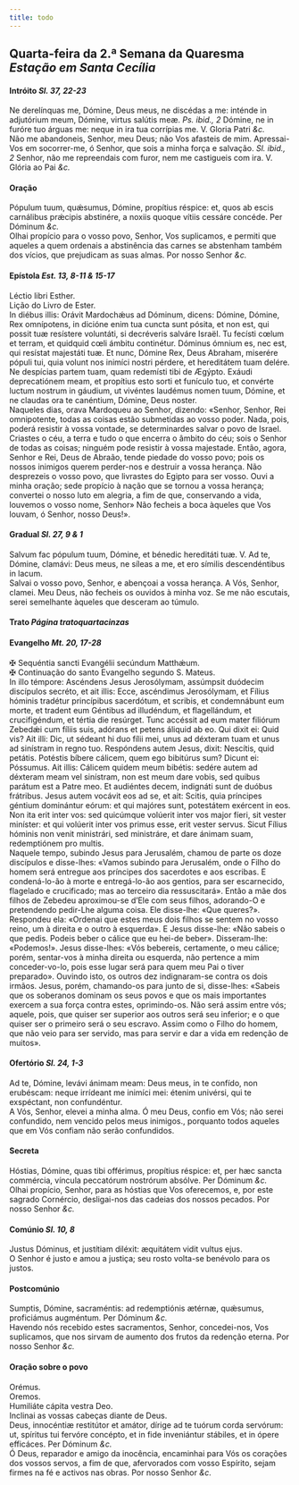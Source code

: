 ```yaml
---
title: todo
---
```

<h2 class="text-center">Quarta-feira da 2.ª Semana da Quaresma <em>Estação em Santa Cecília</em></h2>

<h4 class="text-center">Intróito <em>Sl. 37, 22-23</em></h4>
<div class="container-fluid">
<div class="row">
<div class="dropcap text-justify">
Ne derelínquas me, Dómine, Deus meus, ne discédas a me: inténde in adjutórium meum, Dómine, virtus salútis meæ. <em>Ps. ibid., 2</em> Dómine, ne in furóre tuo árguas me: neque in ira tua corrípias me.
V. Gloria Patri <em>&c.</em>
</div>
<div class="dropcap text-justify">
Não me abandoneis, Senhor, meu Deus; não Vos afasteis de mim. Apressai-Vos em socorrer-me, ó Senhor, que sois a minha força e salvação. <em>Sl. ibid., 2</em> Senhor, não me repreendais com furor, nem me castigueis com ira.
V. Glória ao Pai <em>&c.</em>
</div>
</div>
</div>

<h4 class="text-center">Oração</h4>
<div class="container-fluid">
<div class="row">
<div class="dropcap text-justify">
Pópulum tuum, quǽsumus, Dómine, propítius réspice: et, quos ab escis carnálibus prǽcipis abstinére, a noxiis quoque vítiis cessáre concéde. Per Dóminum <em>&c.</em>
</div>
<div class="dropcap text-justify">
Olhai propício para o vosso povo, Senhor, Vos suplicamos, e permiti que aqueles a quem ordenais a abstinência das carnes se abstenham também dos vícios, que prejudicam as suas almas. Por nosso Senhor <em>&c.</em>
</div>
</div>
</div>

<h4 class="text-center">Epístola <em>Est. 13, 8-11 & 15-17</em></h4>
<div class="container-fluid">
<div class="row">
<div class="text-justify">
Léctio libri Esther.
</div>
<div class="text-justify">
Lição do Livro de Ester.
</div>
<div class="dropcap text-justify">
In diébus illis: Orávit Mardochǽus ad Dóminum, dicens: Dómine, Dómine, Rex omnípotens, in dicióne enim tua cuncta sunt pósita, et non est, qui possit tuæ resístere voluntáti, si decréveris salváre Israël. Tu fecísti cœlum et terram, et quidquid cœli ámbitu continétur. Dóminus ómnium es, nec est, qui resístat majestáti tuæ. Et nunc, Dómine Rex, Deus Abraham, miserére pópuli tui, quia volunt nos inimíci nostri pérdere, et hereditátem tuam delére. Ne despícias partem tuam, quam redemísti tibi de Ægýpto. Exáudi deprecatiónem meam, et propítius esto sorti et funículo tuo, et convérte luctum nostrum in gáudium, ut vivéntes laudémus nomen tuum, Dómine, et ne claudas ora te canéntium, Dómine, Deus noster.
</div>
<div class="dropcap text-justify">
Naqueles dias, orava Mardoqueu ao Senhor, dizendo: «Senhor, Senhor, Rei omnipotente, todas as coisas estão submetidas ao vosso poder. Nada, pois, poderá resistir à vossa vontade, se determinardes salvar o povo de Israel. Criastes o céu, a terra e tudo o que encerra o âmbito do céu; sois o Senhor de todas as coisas; ninguém pode resistir à vossa majestade. Então, agora, Senhor e Rei, Deus de Abraão, tende piedade do vosso povo; pois os nossos inimigos querem perder-nos e destruir a vossa herança. Não desprezeis o vosso povo, que livrastes do Egipto para ser vosso. Ouvi a minha oração; sede propício à nação que se tornou a vossa herança; convertei o nosso luto em alegria, a fim de que, conservando a vida, louvemos o vosso nome, Senhor» Não fecheis a boca àqueles que Vos louvam, ó Senhor, nosso Deus!».
</div>
</div>
</div>

<h4 class="text-center">Gradual <em>Sl. 27, 9 & 1</em></h4>
<div class="container-fluid">
<div class="row">
<div class="dropcap text-justify">
Salvum fac pópulum tuum, Dómine, et bénedic hereditáti tuæ. V. Ad te, Dómine, clamávi: Deus meus, ne síleas a me, et ero símilis descendéntibus in lacum.
</div>
<div class="dropcap text-justify">
Salvai o vosso povo, Senhor, e abençoai a vossa herança. A Vós, Senhor, clamei. Meu Deus, não fecheis os ouvidos à minha voz. Se me não escutais, serei semelhante àqueles que desceram ao túmulo.
</div>
</div>
</div>

<h4 class="text-center">Trato <em>Página tratoquartacinzas</em></h4>

<h4 class="text-center">Evangelho <em>Mt. 20, 17-28</em></h4>
<div class="container-fluid">
<div class="row">
<div class="text-justify">
<span class="text-danger">&#10016;</span> Sequéntia sancti Evangélii secúndum Matthǽum.
</div>
<div class="text-justify">
<span class="text-danger">&#10016;</span> Continuação do santo Evangelho segundo S. Mateus.
</div>
<div class="dropcap text-justify">
In illo témpore: Ascéndens Jesus Jerosólymam, assúmpsit duódecim discípulos secréto, et ait illis: Ecce, ascéndimus Jerosólymam, et Fílius hóminis tradétur princípibus sacerdótum, et scribis, et condemnábunt eum morte, et tradent eum Géntibus ad illudéndum, et flagellándum, et crucifigéndum, et tértia die resúrget. Tunc accéssit ad eum mater filiórum Zebedǽi cum fíliis suis, adórans et petens áliquid ab eo. Qui dixit ei: Quid vis? Ait illi: Dic, ut sédeant hi duo fílii mei, unus ad déxteram tuam et unus ad sinístram in regno tuo. Respóndens autem Jesus, dixit: Nescítis, quid petátis. Potéstis bíbere cálicem, quem ego bibitúrus sum? Dicunt ei: Póssumus. Ait illis: Cálicem quidem meum bibétis: sedére autem ad déxteram meam vel sinístram, non est meum dare vobis, sed quibus parátum est a Patre meo. Et audiéntes decem, indignáti sunt de duóbus frátribus. Jesus autem vocávit eos ad se, et ait: Scitis, quia príncipes géntium dominántur eórum: et qui majóres sunt, potestátem exércent in eos. Non ita erit inter vos: sed quicúmque volúerit inter vos major fíeri, sit vester miníster: et qui volúerit inter vos primus esse, erit vester servus. Sicut Fílius hóminis non venit ministrári, sed ministráre, et dare ánimam suam, redemptiónem pro multis.
</div>
<div class="dropcap text-justify">
Naquele tempo, subindo Jesus para Jerusalém, chamou de parte os doze discípulos e disse-lhes: «Vamos subindo para Jerusalém, onde o Filho do homem será entregue aos príncipes dos sacerdotes e aos escribas. E condená-lo-ão à morte e entregá-lo-ão aos gentios, para ser escarnecido, flagelado e crucificado; mas ao terceiro dia ressuscitará». Então a mãe dos filhos de Zebedeu aproximou-se d’Ele com seus filhos, adorando-O e pretendendo pedir-Lhe alguma coisa. Ele disse-lhe: «Que queres?». Respondeu ela: «Ordenai que estes meus dois filhos se sentem no vosso reino, um à direita e o outro à esquerda». E Jesus disse-lhe: «Não sabeis o que pedis. Podeis beber o cálice que eu hei-de beber». Disseram-lhe: «Podemos!». Jesus disse-lhes: «Vós bebereis, certamente, o meu cálice; porém, sentar-vos à minha direita ou esquerda, não pertence a mim conceder-vo-lo, pois esse lugar será para quem meu Pai o tiver preparado». Ouvindo isto, os outros dez indignaram-se contra os dois irmãos. Jesus, porém, chamando-os para junto de si, disse-lhes: «Sabeis que os soberanos dominam os seus povos e que os mais importantes exercem a sua força contra estes, oprimindo-os. Não será assim entre vós; aquele, pois, que quiser ser superior aos outros será seu inferior; e o que quiser ser o primeiro será o seu escravo. Assim como o Filho do homem, que não veio para ser servido, mas para servir e dar a vida em redenção de muitos».
</div>
</div>
</div>

<h4 class="text-center">Ofertório <em>Sl. 24, 1-3</em></h4>
<div class="container-fluid">
<div class="row">
<div class="dropcap text-justify">
Ad te, Dómine, levávi ánimam meam: Deus meus, in te confído, non erubéscam: neque irrídeant me inimíci mei: étenim univérsi, qui te exspéctant, non confundéntur.
</div>
<div class="dropcap text-justify">
A Vós, Senhor, elevei a minha alma. Ó meu Deus, confio em Vós; não serei confundido, nem vencido pelos meus inimigos., porquanto todos aqueles que em Vós confiam não serão confundidos.
</div>
</div>
</div>

<h4 class="text-center">Secreta</h4>
<div class="container-fluid">
<div class="row">
<div class="dropcap text-justify">
Hóstias, Dómine, quas tibi offérimus, propítius réspice: et, per hæc sancta commércia, víncula peccatórum nostrórum absólve. Per Dóminum <em>&c.</em>
</div>
<div class="dropcap text-justify">
Olhai propício, Senhor, para as hóstias que Vos oferecemos, e, por este sagrado Cornércio, desligai-nos das cadeias dos nossos pecados. Por nosso Senhor <em>&c.</em>
</div>
</div>
</div>

<h4 class="text-center">Comúnio <em>Sl. 10, 8</em></h4>
<div class="container-fluid">
<div class="row">
<div class="dropcap text-justify">
Justus Dóminus, et justítiam diléxit: æquitátem vidit vultus ejus.
</div>
<div class="dropcap text-justify">
O Senhor é justo e amou a justiça; seu rosto volta-se benévolo para os justos.
</div>
</div>
</div>

<h4 class="text-center">Postcomúnio</h4>
<div class="container-fluid">
<div class="row">
<div class="dropcap text-justify">
Sumptis, Dómine, sacraméntis: ad redemptiónis ætérnæ, quǽsumus, proficiámus augméntum. Per Dóminum <em>&c.</em>
</div>
<div class="dropcap text-justify">
Havendo nós recebido estes sacramentos, Senhor, concedei-nos, Vos suplicamos, que nos sirvam de aumento dos frutos da redenção eterna. Por nosso Senhor <em>&c.</em>
</div>
</div>
</div>

<h4 class="text-center">Oração sobre o povo</h4>
<div class="container-fluid">
<div class="row">
<div class="text-danger text-center"> Orémus.</div>
<div class="text-danger text-center"> Oremos.</div>
<div class="text-justify">
Humiliáte cápita vestra Deo.
</div>
<div class="text-justify">
Inclinai as vossas cabeças diante de Deus.
</div>
<div class="text-justify">
Deus, innocéntiæ restitútor et amátor, dírige ad te tuórum corda servórum: ut, spíritus tui fervóre concépto, et in fide inveniántur stábiles, et in ópere efficáces. Per Dóminum <em>&c.</em>
</div>
<div class="text-justify">
Ó Deus, reparador e amigo da inocência, encaminhai para Vós os corações dos vossos servos, a fim de que, afervorados com vosso Espírito, sejam firmes na fé e activos nas obras. Por nosso Senhor <em>&c.</em>
</div>
</div>
</div>
